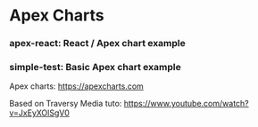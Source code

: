 # Apex Charts

### apex-react: React / Apex chart example

### simple-test: Basic Apex chart example

Apex charts: https://apexcharts.com

Based on Traversy Media tuto: https://www.youtube.com/watch?v=JxEyXOlSgV0

